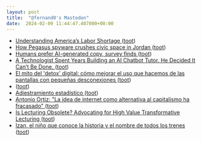 ```yaml
---
layout: post
title:  "@fernand0's Mastodon"
date:  2024-02-09 11:44:47.407000+00:00
---
```

*  [Understanding America’s Labor Shortage  ](https://www.uschamber.com/workforce/understanding-americas-labor-shortage) ([toot](https://mastodon.social/@fernand0/111901349471321530))
*  [How Pegasus spyware crushes civic space in Jordan ](https://www.accessnow.org/publication/between-a-hack-and-a-hard-place-how-pegasus-spyware-crushes-civic-space-in-jordan) ([toot](https://mastodon.social/@fernand0/111901136913096651))
*  [Humans prefer AI-generated copy, survey finds ](https://searchengineland.com/human-vs-ai-generated-content-survey-43706) ([toot](https://mastodon.social/@fernand0/111901047702969013))
*  [A Technologist Spent Years Building an AI Chatbot Tutor. He Decided It Can’t Be Done. ](https://www.edsurge.com/news/2024-01-22-a-technologist-spent-years-building-an-ai-chatbot-tutor-he-decided-it-can-t-be-don) ([toot](https://mastodon.social/@fernand0/111900894035612608))
*  [El mito del 'detox' digital: cómo mejorar el uso que hacemos de las pantallas con pequeñas desconexiones ](https://www.eldiario.es/era/ayuno-intermitente-digital-desconexion_1_10860159.htm) ([toot](https://mastodon.social/@fernand0/111900785105639382))
*  [ ](https://mastodon.social/users/fernand0/statuses/111900101680470924/activity) ([toot](https://mastodon.social/users/fernand0/statuses/111900101680470924/activity))
*  [Adiestramiento estadístico ](https://vonneumannmachine.wordpress.com/2024/01/27/adiestramiento-estadistico) ([toot](https://mastodon.social/@fernand0/111899253378659335))
*  [Antonio Ortiz: "La idea de internet como alternativa al capitalismo ha fracasado" ](https://www.elperiodico.com/es/tecnologia/20231005/antonio-ortiz-idea-internet-alternativa-9258004) ([toot](https://mastodon.social/@fernand0/111899201006242939))
*  [Is Lecturing Obsolete? Advocating for High Value Transformative Lecturing ](https://www.ncbi.nlm.nih.gov/pmc/articles/PMC5508082) ([toot](https://mastodon.social/@fernand0/111897361514991086))
*  [Izan, el niño que conoce la historia y el nombre de todos los trenes ](https://www.lanuevacronica.com/actualidad/izan-nino-conoce-historia-nombre-todos-trenes_151152_102.htm) ([toot](https://mastodon.social/@fernand0/111897307591027318))
